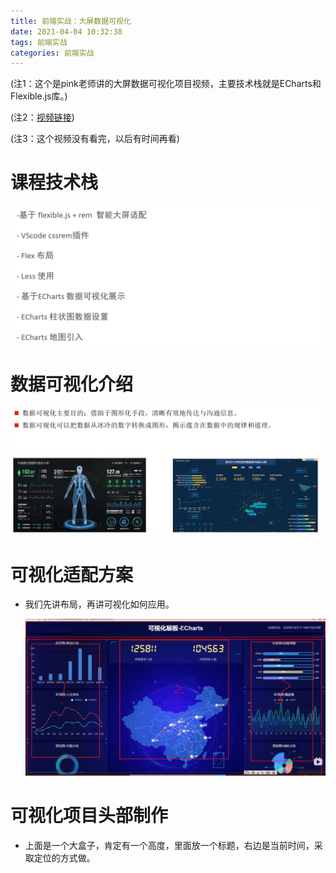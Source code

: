```yaml
---
title: 前端实战：大屏数据可视化
date: 2021-04-04 10:32:38
tags: 前端实战
categories: 前端实战
---
```


(注1：这个是pink老师讲的大屏数据可视化项目视频，主要技术栈就是ECharts和Flexible.js库。)

(注2：[视频链接](https://www.bilibili.com/video/BV1k64y1T7Tj?from=search&seid=8277476880243536328))

(注3：这个视频没有看完，以后有时间再看)

# 课程技术栈

![](前端实战：大屏数据可视化/01.png)

# 数据可视化介绍

 ![](前端实战：大屏数据可视化/02.png)

#  可视化适配方案

* 我们先讲布局，再讲可视化如何应用。

   ![](前端实战：大屏数据可视化/03.png)

# 可视化项目头部制作

* 上面是一个大盒子，肯定有一个高度，里面放一个标题，右边是当前时间，采取定位的方式做。



